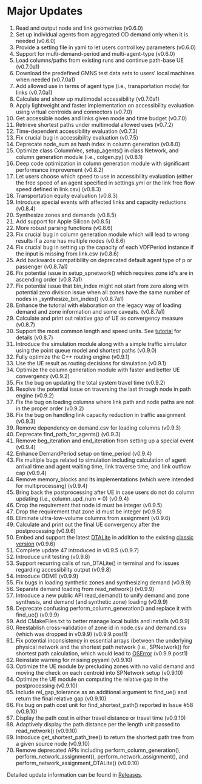 # Major Updates

1. Read and output node and link geometries (v0.6.0)
2. Set up individual agents from aggregated OD demand only when it is needed (v0.6.0)
3. Provide a setting file in yaml to let users control key parameters (v0.6.0)
4. Support for multi-demand-period and multi-agent-type (v0.6.0)
5. Load columns/paths from existing runs and continue path-base UE (v0.7.0a1)
6. Download the predefined GMNS test data sets to users' local machines when needed (v0.7.0a1)
7. Add allowed use in terms of agent type (i.e., transportation mode) for links (v0.7.0a1)
8. Calculate and show up multimodal accessibility (v0.7.0a1)
9. Apply lightweight and faster implementation on accessibility evaluation using virtual centroids and connectors (v0.7.0)
10. Get accessible nodes and links given mode and time budget (v0.7.0)
11. Retrieve shortest paths under multimodal allowed uses (v0.7.2)
12. Time-dependent accessibility evaluation (v0.7.3)
13. Fix crucial bug in accessibility evaluation (v0.7.5)
14. Deprecate node_sum as hash index in column generation (v0.8.0)
15. Optimize class ColumnVec, setup_agents() in class Network, and column generation module (i.e., colgen.py) (v0.8.1)
16. Deep code optimization in column generation module with significant performance improvement (v0.8.2)
17. Let users choose which speed to use in accessibility evaluation (either the free speed of an agent specified in settings.yml or the link free flow speed defined in link.csv) (v0.8.3)
18. Transportation equity evaluation (v0.8.3)
19. Introduce special events with affected links and capacity reductions (v0.8.4)
20. Synthesize zones and demands (v0.8.5)
21. Add support for Apple Silicon (v0.8.5)
22. More robust parsing functions (v0.8.6)
23. Fix crucial bug in column generation module which will lead to wrong results if a zone has multiple nodes (v0.8.6)
24. Fix crucial bug in setting up the capacity of each VDFPeriod instance if the input is missing from link.csv (v0.8.6)
25. Add backwards compatibility on deprecated default agent type of p or passenger (v0.8.7a1)
26. Fix potential issue in setup_spnetwork() which requires zone id's are in ascending order (v0.8.7a1)
27. Fix potential issue that bin_index might not start from zero along with potential zero division issue when all zones have the same number of nodes in _synthesize_bin_index() (v0.8.7a1)
28. Enhance the tutorial with elaboration on the legacy way of loading demand and zone information and some caveats. (v0.8.7a1)
29. Calculate and print out relative gap of UE as convergency measure (v0.8.7)
30. Support the most common length and speed units. See [tutorial](https://github.com/jdlph/Path4GMNS/tree/dev/tests/tutorial.ipynb) for details (v0.8.7)
31. Introduce the simulation module along with a simple traffic simulator using the point queue model and shortest paths (v0.9.0)
32. Fully optimize the C++ routing engine (v0.9.1)
33. Use the UE result as routing decisions for simulation (v0.9.1)
34. Optimize the column generation module with faster and better UE convergency (v0.9.2)
35. Fix the bug on updating the total system travel time (v0.9.2)
36. Resolve the potential issue on traversing the last through node in path engine (v0.9.2)
37. Fix the bug on loading columns where link path and node paths are not in the proper order (v0.9.2)
38. Fix the bug on handling link capacity reduction in traffic assignment (v0.9.3)
39. Remove dependency on demand.csv for loading columns (v0.9.3)
40. Deprecate find_path_for_agents() (v0.9.3)
41. Remove beg_iteration and end_iteration from setting up a special event (v0.9.4)
42. Enhance DemandPeriod setup on time_period (v0.9.4)
43. Fix multiple bugs related to simulation including calculation of agent arrival time and agent waiting time, link traverse time, and link outflow cap (v0.9.4)
44. Remove memory_blocks and its implementations (which were intended for multiprocessing) (v0.9.4)
45. Bring back the postprocessing after UE in case users do not do column updating (i.e., column_upd_num = 0) (v0.9.4)
46. Drop the requirement that node id must be integer (v0.9.5)
47. Drop the requirement that zone id must be integer (v0.9.5)
48. Eliminate ultra-low-volume columns from assignment (v0.9.6)
49. Calculate and print out the final UE convergency after the postprocessing (v0.9.6)
50. Embed and support the latest [DTALite](https://github.com/asu-trans-ai-lab/DTALite) in addition to the existing [classic version](https://github.com/jdlph/DTALite) (v0.9.6)
51. Complete update 47 introduced in v0.9.5 (v0.9.7)
52. Introduce unit testing (v0.9.8)
53. Support recurring calls of run_DTALite() in terminal and fix issues regarding accessibility output (v0.9.8)
54. Introduce ODME (v0.9.9)
55. Fix bugs in loading synthetic zones and synthesizing demand (v0.9.9)
56. Separate demand loading from read_network() (v0.9.9)
57. Introduce a new public API read_demand() to unify demand and zone synthesis, and demand (and synthetic zone) loading (v0.9.9)
58. Deprecate confusing perform_column_generation() and replace it with find_ue() (v0.9.9)
59. Add CMakeFiles.txt to better manage local builds and installs (v0.9.9)
60. Reestablish cross-validation of zone id in node.csv and demand.csv (which was dropped in v0.9.9) (v0.9.9.post1)
61. Fix potential inconsistency in essential arrays (between the underlying physical network and the shortest path network (i.e., SPNetwork)) for shortest path calculation, which would lead to [OSError](https://github.com/jdlph/Path4GMNS/issues/51) (v0.9.9.post1)
62. Reinstate warning for missing pyyaml (v0.9.10)
63. Optimize the UE module by precluding zones with no valid demand and moving the check on each centroid into SPNetwork setup (v0.9.10)
64. Optimize the UE module on computing the relative gap in the postprocessing (v0.9.10)
65. Include rel_gap_tolerance as an additional argument to find_ue() and return the final relative gap (v0.9.10)
66. Fix bug on path cost unit for find_shortest_path() reported in Issue #58 (v0.9.10)
67. Display the path cost in either travel distance or travel time (v0.9.10)
68. Adaptively display the path distance per the length unit passed to read_network() (v0.9.10)
69. Introduce get_shortest_path_tree() to return the shortest path tree from a given source node (v0.9.10)
70. Remove deprecated APIs including perform_column_generation(), perform_network_assignment(), perform_network_assignment(), and perform_network_assignment_DTALite() (v0.9.10)

Detailed update information can be found in [Releases](https://github.com/jdlph/Path4GMNS/releases).